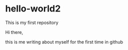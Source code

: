 # hello-world2
This is my first repository

Hi there, 

this is me writing about myself for the first time in github
